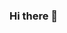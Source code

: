 ### Hi there 👋

<!--
**vinuthna29/vinuthna29** is a ✨ _special_ ✨ repository because its `README.md` (this file) appears on your GitHub profile.

- 🔭 Currently engaged in the development of projects utilizing Golang and JavaScript.
- 🌱 Passionate about exploring new algorithms and software skills through hands-on coding challenges.
- 👯 Looking to collaborate on open-source initiatives to further refine skills and contribute to collective growth

- ⚡ Fun fact: Setting ⛵️ sail a rookie, on a quest to conquer 🏴‍☠️the coding seas 🌊 and emerge as the legendary programming captain 💻 ⚓️

#NoobToKing 👑
#Mugiwara 👒⚔🍜
-->
